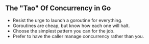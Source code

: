 ## The "Tao" Of Concurrency in Go

- Resist the urge to launch a goroutine for everything.
- Goroutines are cheap, but know how each one will halt.
- Choose the simplest pattern you can for the job.
- Prefer to have the caller manage concurrency rather than you.
